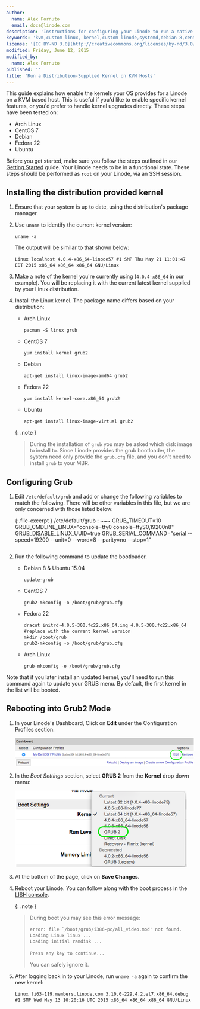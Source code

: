 ```yaml
---
author:
  name: Alex Fornuto
  email: docs@linode.com
description: 'Instructions for configuring your Linode to run a native distribution-supplied kernel on KVM hosts. Written for distributions using systemd'
keywords: 'kvm,custom linux, kernel,custom linode,systemd,debian 8,centos,fedora'
license: '[CC BY-ND 3.0](http://creativecommons.org/licenses/by-nd/3.0/us/)'
modified: Friday, June 12, 2015
modified_by:
  name: Alex Fornuto
published: ''
title: 'Run a Distribution-Supplied Kernel on KVM Hosts'
---
```


This guide explains how enable the kernels your OS provides for a Linode on a KVM based host. This is useful if you'd like to enable specific kernel features, or you'd prefer to handle kernel upgrades directly. These steps have been tested on:

* Arch Linux
* CentOS 7
* Debian
* Fedora 22
* Ubuntu

Before you get started, make sure you follow the steps outlined in our [Getting Started](/docs/getting-started) guide. Your Linode needs to be in a functional state. These steps should be performed as `root` on your Linode, via an SSH session.

## Installing the distribution provided kernel

1.  Ensure that your system is up to date, using the distribution's package manager.

2.  Use `uname` to identify the current kernel version:

        uname -a

    The output will be similar to that shown below:

        Linux localhost 4.0.4-x86_64-linode57 #1 SMP Thu May 21 11:01:47 EDT 2015 x86_64 x86_64 x86_64 GNU/Linux

3.  Make a note of the kernel you're currently using (`4.0.4-x86_64` in our example). You will be replacing it with the current latest kernel supplied by your Linux distribution.

4.  Install the Linux kernel. The package name differs based on your distribution:

    * Arch Linux

          pacman -S linux grub

    * CentOS 7

          yum install kernel grub2

    * Debian

          apt-get install linux-image-amd64 grub2

    * Fedora 22

          yum install kernel-core.x86_64 grub2

    * Ubuntu

          apt-get install linux-image-virtual grub2

    {: .note }
    > During the installation of `grub` you may be asked which disk image to install to. Since Linode provides the grub bootloader, the system need only provide the `grub.cfg` file, and you don't need to install `grub` to your MBR.

## Configuring Grub

1.  Edit `/etc/default/grub` and add or change the following variables to match the following. There will be other variables in this file, but we are only concerned with those listed below:

	{:.file-excerpt }
	/etc/default/grub
	: ~~~
      GRUB_TIMEOUT=10
      GRUB_CMDLINE_LINUX="console=tty0 console=ttyS0,19200n8"
      GRUB_DISABLE_LINUX_UUID=true
      GRUB_SERIAL_COMMAND="serial --speed=19200 --unit=0 --word=8 --parity=no --stop=1"
	  ~~~

2.  Run the following command to update the bootloader.

    * Debian 8 & Ubuntu 15.04

          update-grub

    * CentOS 7

          grub2-mkconfig -o /boot/grub/grub.cfg

    * Fedora 22

          dracut initrd-4.0.5-300.fc22.x86_64.img 4.0.5-300.fc22.x86_64 #replace with the current kernel version
          mkdir /boot/grub
          grub2-mkconfig -o /boot/grub/grub.cfg

    * Arch Linux

          grub-mkconfig -o /boot/grub/grub.cfg



Note that if you later install an updated kernel, you'll need to run this command again to update your GRUB menu. By default, the first kernel in the list will be booted.

## Rebooting into Grub2 Mode

1.  In your Linode's Dashboard, Click on **Edit** under the  Configuration Profiles section:

    [![Click on Edit](/docs/assets/edit_config_profile_small.png)](/docs/assets/edit_config_profile.png)

2.  In the *Boot Settings* section, select **GRUB 2** from the **Kernel** drop down menu:

    [![Select GRUB 2](/docs/assets/config_profile_grub2.png)](/docs/assets/config_profile_grub2.png)

3.  At the bottom of the page, click on **Save Changes**.

4.  Reboot your Linode. You can follow along with the boot process in the [LISH console](/docs/networking/using-the-linode-shell-lish).

    {: .note }
    > During boot you may see this error message:
    >
    >     error: file `/boot/grub/i386-pc/all_video.mod' not found.
    >     Loading Linux linux ...
    >     Loading initial ramdisk ...
    >
    >     Press any key to continue...
    >
    > You can safely ignore it.

5.  After logging back in to your Linode, run `uname -a` again to confirm the new kernel:

        Linux li63-119.members.linode.com 3.10.0-229.4.2.el7.x86_64.debug #1 SMP Wed May 13 10:20:16 UTC 2015 x86_64 x86_64 x86_64 GNU/Linux
